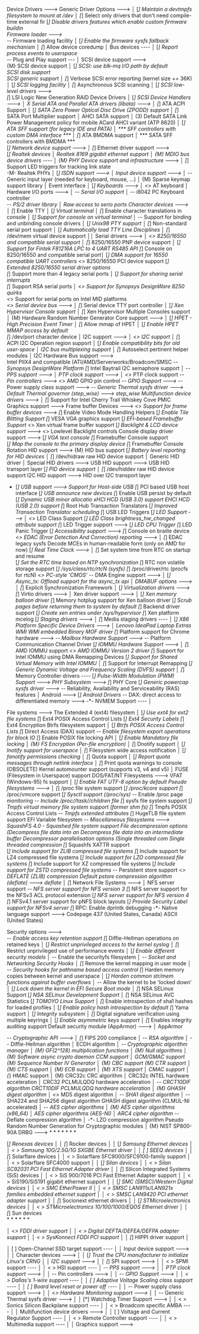 Device Drivers  ---> 
   Generic Driver Options  --->                                   │
	[*] Maintain a devtmpfs filesystem to mount at /dev             │
 	[*] Select only drivers that don't need compile-time external fir
 	[*] Disable drivers features which enable custom firmware buildin  
	Firmware loader  --->    
 		-*- Firmware loading facility                          │
		[*]   Enable the firmware sysfs fallback mechanism       │
 	[*] Allow device coredump                                         │
   Bus devices  ----                                                │
	[*]   Report process events to userspace    
   -*- Plug and Play support  ---                                    │
   SCSI device support  --->                 
	{M} SCSI device support                                        │
	[*] SCSI: use blk-mq I/O path by default  
	<M> SCSI disk support                                          
	<M> SCSI generic support                                       │
	[*] Verbose SCSI error reporting (kernel size += 36K)          │
	[*] SCSI logging facility                                      │
	[*] Asynchronous SCSI scanning                                 │
	[*] SCSI low-level drivers  --->     
		[*]   LSI Logic New Generation RAID Device Drivers      │
	[*] SCSI Device Handlers  --->                                 │
X   <M> Serial ATA and Parallel ATA drivers (libata)  --->               │
 	[*]   ATA ACPI Support                                  │
 	[*]     SATA Zero Power Optical Disc Drive (ZPODD) support      │
 	[*]   SATA Port Multiplier support                               │
 	<M>   AHCI SATA support                                  │
     	(3)     Default SATA Link Power Management policy for mobile
 	<M>   ACard AHCI variant (ATP 8620)                         │
 	[*]   ATA SFF support (for legacy IDE and PATA)              │
           *** SFF controllers with custom DMA interface ***            │
 	[*]     ATA BMDMA support                                  │
           *** SATA SFF controllers with BMDMA ***  
   [*] Network device support  --->                               │
	[*]   Ethernet driver support  --->       
     		[*]   Realtek devices                            │
			<M>     Realtek 8169 gigabit ethernet support     │
	{M}   MDIO bus device drivers  ----           │
	{M}   PHY Device support and infrastructure  --->     │
		[*]   Support LED triggers for tracking link state    
		-M-   Realtek PHYs                         │
	[*]   ISDN support  --->                                  │
    Input device support  --->                                       │
 	-*- Generic input layer (needed for keyboard, mouse, ...)        │
 	{M}   Sparse keymap support library                              │
 	<M>   Event interface                                            │
 	[*]   Keyboards  --->                                            │
 		<*>   AT keyboard                         │
 	Hardware I/O ports  --->                                     │
		-*- Serial I/O support                                    │
 		-*- i8042 PC Keyboard controller  
		-*- PS/2 driver library                                   │
 		<M> Raw access to serio ports
    Character devices  --->                                          │
 	[*] Enable TTY                                                   │
 	[*]   Virtual terminal                                           │
 	[*]     Enable character translations in console                 │
 	[*]     Support for console on virtual terminal                  │
 	-*-     Support for binding and unbinding console drivers        │
 	[*]   Unix98 PTY support                                         │
 	[*]   Non-standard serial port support                           │
 	[*]   Automatically load TTY Line Disciplines                    │
 	[*] /dev/mem virtual device support                              ││
	Serial drivers  --->                                         │
		<*> 8250/16550 and compatible serial support             │
		[*]   8250/16550 PNP device support              │
		[*]   Support for Fintek F81216A LPC to 4 UART RS485 API
		[*]   Console on 8250/16550 and compatible serial port│
		[*]   DMA support for 16550 compatible UART controllers
		<*>   8250/16550 PCI device support
		[*]   Extended 8250/16550 serial driver options            
		[*]     Support more than 4 legacy serial ports │ 
		[*] Support for sharing serial interrupts               
		[*] Support RSA serial ports                  │
		<*> Support for Synopsys DesignWare 8250 quirks        
		<*> Support for serial ports on Intel MID platforms     
	<*> Serial device bus  --->                                      │
 		[*]   Serial device TTY port controller                 │
	[*] Xen Hypervisor Console support                               │
 	[*]   Xen Hypervisor Multiple Consoles support                   │
	{M} Hardware Random Number Generator Core support  --->          │
	[*] HPET - High Precision Event Timer                            │
 	[*]   Allow mmap of HPET                                         │
 	[*]     Enable HPET MMAP access by default                         
	[*] /dev/port character device                          │
   I2C support  --->                                                │
	<*> I2C support                                               │
 	[*]   ACPI I2C Operation region support                       │
 	[*]   Enable compatibility bits for old user-space            │   		<M>   I2C bus multiplexing support                            │
	[*]   Autoselect pertinent helper modules                     │
 	I2C Hardware Bus support  --->  
		<M> Intel PIIX4 and compatible (ATI/AMD/Serverworks/Broadcom/SMSC
		-*- Synopsys DesignWare Platform 
		[*] Intel Baytrail I2C semaphore support          │
   -*- PPS support  --->                             │
   PTP clock support  --->                                          │
	<*> PTP clock support 
   -*- Pin controllers  --->
	<*>   AMD GPIO pin control
   -*- GPIO Support  --->
   -*- Power supply class support  --->
   -*- Generic Thermal sysfs driver  --->	
	Default Thermal governor (step_wise)  --->
		<X> step_wise
   Multifunction device drivers  --->                               │
	[*] Support for Intel Cherry Trail Whiskey Cove PMIC
   Graphics support  --->
	Frame buffer Devices  --->
		<*> Support for frame buffer devices  ---> 
		[*] Enable Video Mode Handling Helpers
		[*] Enable Tile Blitting Support
		[*] VESA VGA graphics support
		[*] EFI-based Framebuffer Support 
		<*> Xen virtual frame buffer support
	[*] Backlight & LCD device support  --->
		<*>   Lowlevel Backlight controls
	Console display driver support  --->
		[*] VGA text console
		[*] Framebuffer Console support                 
		[*]   Map the console to the primary display device
		[*]   Framebuffer Console Rotation
   HID support  --->
	{M} HID bus support
	[*]   Battery level reporting for HID devices                  │
	[*]   /dev/hidraw raw HID device support                       │
	<M>   Generic HID driver                                       │
	Special HID drivers  --->
	USB HID support  --->
		<M> USB HID transport layer
		[*] PID device support                                  │
		[*] /dev/hiddev raw HID device support
	I2C HID support  --->
		<M> HID over I2C transport layer
+   [*] USB support  --->
	<M>   Support for Host-side USB
	[*]   PCI based USB host interface
	[*]   USB announce new devices
	[*]   Enable USB persist by default
	[*]   Dynamic USB minor allocatio
	<M>   xHCI HCD (USB 3.0) support
	<M>   EHCI HCD (USB 2.0) support
	[*]     Root Hub Transaction Translators
	[*]     Improved Transaction Translator scheduling
	[*]   USB LED Triggers
   [*] LED Support  --->                                                │
	<*>   LED Class Support 
	[*]     LED Class brightness_hw_changed attribute support
	[*]   LED Trigger support  --->
		[*]   LED CPU Trigger
		[*]   LED Panic Trigger
   [*] Accessibility support  --->
	[*]   Console on braille device
   <*> EDAC (Error Detection And Correction) reporting  --->            │
	[*]   EDAC legacy sysfs
	<M>   Decode MCEs in human-readable form (only on AMD for now)
   [*] Real Time Clock  --->                                            │
	[*]   Set system time from RTC on startup and resume  
	[*]   Set the RTC time based on NTP synchronization
	[*]   RTC non volatile storage support
	[*]   /sys/class/rtc/rtcN (sysfs)
	[*]   /proc/driver/rtc (procfs for rtcN)
	<*>   PC-style 'CMOS'
   -*- DMA Engine support  --->                                         │
	[*]   Async_tx: Offload support for the async_tx api           │
   DMABUF options  --->                                             │
	[*] Explicit Synchronization Framework                  │
   [*] Virtualization drivers  --->                                     
   [*] Virtio drivers  --->                                             │
   Xen driver support  --->                                         │
	[*] Xen memory balloon driver
	[*]   Memory hotplug support for Xen balloon driver
	[*]   Scrub pages before returning them to system by default
	[*] Backend driver support
	[*] Create xen entries under /sys/hypervisor
	[*] Xen platform mcelog 
   [*] Staging drivers  --->                                            │
	[*]   Media staging drivers  ----                              │
   [*] X86 Platform Specific Device Drivers  --->                       │
	<M>   Lenovo IdeaPad Laptop Extras  
	<M>   WMI
	<M>     WMI embedded Binary MOF driver
   [*] Platform support for Chrome hardware  --->
   -*- Mailbox Hardware Support  --->
	-*-   Platform Communication Channel Driver
   [*] IOMMU Hardware Support  --->                                     │
	[*]   AMD IOMMU support
	<*>     AMD IOMMU Version 2 driver
	[*]   Support for Intel IOMMU using DMA Remapping Devices
	[*]     Support for Shared Virtual Memory with Intel IOMMU        │
	[*]   Support for Interrupt Remapping
   [*] Generic Dynamic Voltage and Frequency Scaling (DVFS) support     │
   [*] Memory Controller drivers  ----
   [*] Pulse-Width Modulation (PWM) Support  --->
   PHY Subsystem  ---> 
	[*] PHY Core 
   [*] Generic powercap sysfs driver  ---> 
   -*- Reliability, Availability and Serviceability (RAS) features      │
   Android  --->
	[*] Android Drivers
   -*- DAX: direct access to differentiated memory  --->
   -*- NVMEM Support  ----                                              │

File systems  --->
   <M> The Extended 4 (ext4) filesystem                               │
   [*]   Use ext4 for ext2 file systems
   [*]   Ext4 POSIX Access Control Lists
   [*]   Ext4 Security Labels
   [*]   Ext4 Encryption
   <M> Btrfs filesystem support                                       │
   [*]   Btrfs POSIX Access Control Lists
   [*] Direct Access (DAX) support 
   -*- Enable filesystem export operations for block IO 
   [*] Enable POSIX file locking API                                  │
   [*]   Enable Mandatory file locking                                │
   {M} FS Encryption (Per-file encryption)                            │
   [*] Dnotify support                                                │
   [*] Inotify support for userspace                                  │
   [*] Filesystem wide access notification                            │
   [*]   fanotify permissions checking                                │
   [*] Quota support                                                  │
   [*] Report quota messages through netlink interface                │
   [*] Print quota warnings to console (OBSOLETE)
   <M> Kernel automounter support (supports v3, v4 and v5)            │
   <M> FUSE (Filesystem in Userspace) support
   DOS/FAT/NT Filesystems  --->
	<M> VFAT (Windows-95) fs support                         │
	[*]   Enable FAT UTF-8 option by default
   Pseudo filesystems  --->                                       │
	[*] /proc file system support
	[*]   /proc/kcore support
	[*]   /proc/vmcore support                                         		[*]   Sysctl support (/proc/sys) 
	-*-   Enable /proc page monitoring                                 		-*- Include /proc/<pid>/task/<tid>/children file
	[*] sysfs file system support
	[*] Tmpfs virtual memory file system support (former shm fs)       		[*]   Tmpfs POSIX Access Control Lists                             		-*-   Tmpfs extended attributes                                    		[*] HugeTLB file system support                                    		<M> EFI Variable filesystem
   -*- Miscellaneous filesystems  --->
	<M>   SquashFS 4.0 - Squashed file system support
	File decompression options (Decompress file data into an
		<X> Decompress file data into an intermediate buffer
        Decompressor parallelisation options (Single threaded com
		<X> Single threaded compression
	[*]     Squashfs XATTR support	
	[*]     Include support for ZLIB compressed file systems
	[*]     Include support for LZ4 compressed file systems
 	[*]     Include support for LZO compressed file systems
 	[*]     Include support for XZ compressed file systems
 	[*]     Include support for ZSTD compressed file systems
	-*-   Persistent store support
	<*>     DEFLATE (ZLIB) compression
	Default pstore compression algorithm (deflate)  --->
		<X> deflate                               │
   [*] Network File Systems  --->                                     │
	<M>   NFS server support
	-*-     NFS server support for NFS version 3
	[*]       NFS server support for the NFSv3 ACL protocol extension
	[*]     NFS server support for NFS version 4
	[*]   NFSv4.1 server support for pNFS block layouts
	[*]   Provide Security Label support for NFSv4 server
	[*]   RPC: Enable dprintk debugging
   -*- Native language support  --->
	<M>   Codepage 437 (United States, Canada)
	<M>   ASCII (United States)




Security options  --->  
   -*- Enable access key retention support
   [*]   Diffie-Hellman operations on retained keys                     │
   [*] Restrict unprivileged access to the kernel syslog                │
   [*] Restrict unprivileged use of performance events                  │
   [*] Enable different security models                                 │
   -*- Enable the securityfs filesystem                                 │
   -*- Socket and Networking Security Hooks                             │
   [*] Remove the kernel mapping in user mode                           │
   -*- Security hooks for pathname based access control
   [*] Harden memory copies between kernel and userspace                │
   [*] Harden common str/mem functions against buffer overflows         │
   -*- Allow the kernel to be 'locked down'                             │
   [*] Lock down the kernel in EFI Secure Boot mode                     │
   [*] NSA SELinux Support
   [*]   NSA SELinux Development Support                                │
   [*]   NSA SELinux AVC Statistics
   [*] TOMOYO Linux Support                                             │
   [*]   Enable introspection of sha1 hashes for loaded profiles        │
   [*]     Enable policy hash introspection by default
   [*] Yama support                                                     │
   [*] Integrity subsystem                                              │
   [*]   Digital signature verification using multiple keyrings         │
   [*]     Enable asymmetric keys support                               │
   [*]   Enables integrity auditing support
   Default security module (AppArmor)  --->                         │
	<X> AppArmor


-*- Cryptographic API  --->                                  │
   [*]   FIPS 200 compliance                                            │
   -*-   RSA algorithm                                                  │
   -*-   Diffie-Hellman algorithm                                       │
   <M>   ECDH algorithm                                                 │
   -*-   Cryptographic algorithm manager                                │
   {M}   GF(2^128) multiplication functions                             │
   {M}   Null algorithms                                                │
   {M}   Software async crypto daemon
   <M>   CCM support                                                    │
   <M>   GCM/GMAC support
   {M}   Sequence Number IV Generator                                   │
   {M}   CBC support
   {M}   CTR support                                                    │
   {M}   CTS support                                                    │
   {M}   ECB support                                                    │
   {M}   XTS support                                                    │
   <M>   CMAC support                                                   │
   {*}   HMAC support                                                   │
   {M}   CRC32c CRC algorithm                                           │
   <M>   CRC32c INTEL hardware acceleration                             │
   <M>   CRC32 PCLMULQDQ hardware acceleration                          │
   -*-   CRCT10DIF algorithm
   <M>   CRCT10DIF PCLMULQDQ hardware acceleration                      │
   {M}   GHASH digest algorithm                                         │
   <*>   MD5 digest algorithm                                           │
   -*-   SHA1 digest algorithm                                          │
   -*-   SHA224 and SHA256 digest algorithm
   <M>   GHASH digest algorithm (CLMUL-NI accelerated)                  │
   -*-   AES cipher algorithms                                          │
   {M}   AES cipher algorithms (x86_64)                                 │
   <M>   AES cipher algorithms (AES-NI)                                 │
   <M>   ARC4 cipher algorithm
   -*-   Deflate compression algorithm                                  │
   -*-   LZO compression algorithm
   <M>   Pseudo Random Number Generation for Cryptographic modules      │
   {M}   NIST SP800-90A DRBG  --->
*
*
*
*
*
*
*



[*]   Renesas devices                                                │
 │ [*]   Rocker devices                                                 │
 │ [*]   Samsung Ethernet devices                                       │
 │ < >     Samsung 10G/2.5G/1G SXGBE Ethernet driver                    │
 │ [ ]   SEEQ devices                                                   │
 │ [*]   Solarflare devices                                             │
 │ < >     Solarflare SFC9000/SFC9100-family support                    │
 │ < >     Solarflare SFC4000 support                                   │
 │ [*]   Silan devices                                                  │
 │ < >     Silan SC92031 PCI Fast Ethernet Adapter driver               │
 │ [*]   Silicon Integrated Systems (SiS) devices                       │
 │ < >     SiS 900/7016 PCI Fast Ethernet Adapter support               │
 │ < >     SiS190/SiS191 gigabit ethernet support                       │
 │ [*]   SMC (SMSC)/Western Digital devices                             │
 │ < >     SMC EtherPower II                                            │
 │ < >     SMSC LAN911x/LAN921x families embedded ethernet support      │
 │ < >     SMSC LAN9420 PCI ethernet adapter support                    │
 │ [*]   Socionext ethernet drivers                                     │
 │ [*]   STMicroelectronics devices                                     │
 │ < >     STMicroelectronics 10/100/1000/EQOS Ethernet driver          │
 │ [*]   Sun devices    
*
*
*
*
*
*

 │ <*>   FDDI driver support                                            │
 │ < >     Digital DEFTA/DEFEA/DEFPA adapter support                    │
 │ < >     SysKonnect FDDI PCI support                                  │
 │ [*]   HIPPI driver support                                           │




 │ [ ] Open-Channel SSD target support  ----                            │
 │     Input device support  --->                                       │
 │     Character devices  --->                                          │
 │ [*] Trust the CPU manufacturer to initialize Linux's CRNG            │
 │     I2C support  --->                                                │
 │ [*] SPI support  --->                                                │
 │ < > SPMI support  ----                                               │
 │ < > HSI support  ---- 
│ -*- PPS support  --->                                                │
 │     PTP clock support  --->                                          │
 │ -*- Pin controllers  --->                                            │
 │ -*- GPIO Support  --->                                               │
 │ < > Dallas's 1-wire support  ----                                    │
 │ [ ] Adaptive Voltage Scaling class support  ----                     │
 │ [ ] Board level reset or power off  ----                             │
 │ -*- Power supply class support  --->                                 │
 │ <*> Hardware Monitoring support  --->                                │
 │ -*- Generic Thermal sysfs driver  --->                               │
 │ [*] Watchdog Timer Support  --->                                     │
 │ < > Sonics Silicon Backplane support  ----                           │
 │ < > Broadcom specific AMBA  ----                                     │
 │     Multifunction device drivers  --->                               │
 │ [ ] Voltage and Current Regulator Support  ----                      │
 │ < > Remote Controller support  ----                                  │
 │ < > Multimedia support  ----                                         │
 │     Graphics support  --->  

